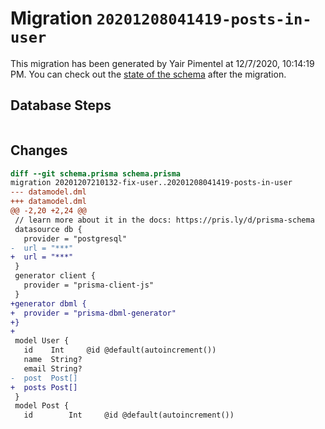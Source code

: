 # Migration `20201208041419-posts-in-user`

This migration has been generated by Yair Pimentel at 12/7/2020, 10:14:19 PM.
You can check out the [state of the schema](./schema.prisma) after the migration.

## Database Steps

```sql

```

## Changes

```diff
diff --git schema.prisma schema.prisma
migration 20201207210132-fix-user..20201208041419-posts-in-user
--- datamodel.dml
+++ datamodel.dml
@@ -2,20 +2,24 @@
 // learn more about it in the docs: https://pris.ly/d/prisma-schema
 datasource db {
   provider = "postgresql"
-  url = "***"
+  url = "***"
 }
 generator client {
   provider = "prisma-client-js"
 }
+generator dbml {
+  provider = "prisma-dbml-generator"
+}
+
 model User {
   id    Int     @id @default(autoincrement())
   name  String?
   email String?
-  post  Post[]
+  posts Post[]
 }
 model Post {
   id        Int     @id @default(autoincrement())
```


